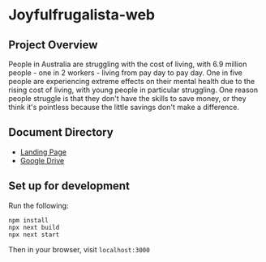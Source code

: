 # Joyfulfrugalista-web
## Project Overview
People in Australia are struggling with the cost of living, with 6.9 million people - one in 2 workers - living from pay day to pay day. One in five people are experiencing extreme effects on their mental health due to the rising cost of living, with young people in particular struggling. One reason people struggle is that they don't have the skills to save money, or they think it's pointless because the little savings don't make a difference.
## Document Directory
* [Landing Page](https://wax-butternut-983.notion.site/The-Joyful-Joyfulfrugalista-Project-cb94c30dcd1f4fcd8cf3f9334867ff90?pvs=4)
* [Google Drive](https://drive.google.com/drive/folders/181NKiNVCuW4TMf3HKB54Vql3RZBUGc-3?hl=zh_CN)

## Set up for development
Run the following:
```
npm install
npx next build
npx next start
```

Then in your browser, visit `localhost:3000`
